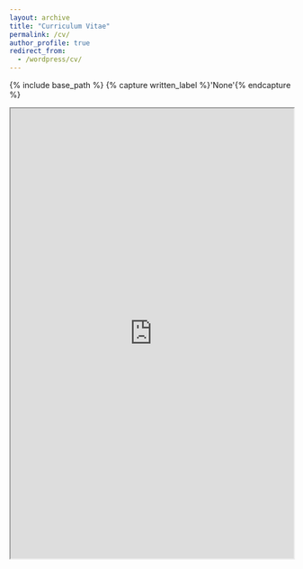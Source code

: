 ```yaml
---
layout: archive
title: "Curriculum Vitae"
permalink: /cv/
author_profile: true
redirect_from:
  - /wordpress/cv/
---
```


{% include base_path %}
{% capture written_label %}'None'{% endcapture %}

<iframe src="https://hoinjung.github.io/files/pdf/hoin_cv.pdf" width="100%" height="800em"></iframe>
